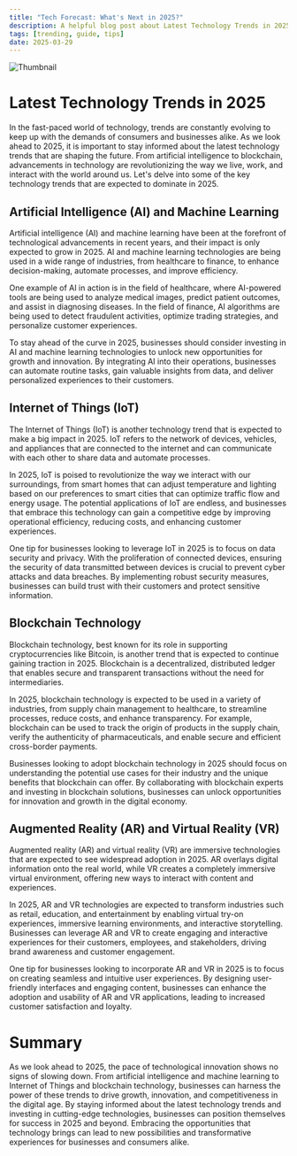 ```yaml
---
title: "Tech Forecast: What's Next in 2025?"
description: A helpful blog post about Latest Technology Trends in 2025
tags: [trending, guide, tips]
date: 2025-03-29
---
```


![Thumbnail](https://oaidalleapiprodscus.blob.core.windows.net/private/org-B8Uwqa0SS60raCobmQHn96R5/user-V1V0E1n8qLYsxie27FTkjZHa/img-RpT6TPiqyt2hQnIiAPMk119v.png?st=2025-03-29T18%3A18%3A12Z&se=2025-03-29T20%3A18%3A12Z&sp=r&sv=2024-08-04&sr=b&rscd=inline&rsct=image/png&skoid=d505667d-d6c1-4a0a-bac7-5c84a87759f8&sktid=a48cca56-e6da-484e-a814-9c849652bcb3&skt=2025-03-29T15%3A56%3A28Z&ske=2025-03-30T15%3A56%3A28Z&sks=b&skv=2024-08-04&sig=HG45AUYSIAwW8yMPrh6S4XB%2BNAqQ9%2B2iSH8BJIfiaTs%3D)

# Latest Technology Trends in 2025

In the fast-paced world of technology, trends are constantly evolving to keep up with the demands of consumers and businesses alike. As we look ahead to 2025, it is important to stay informed about the latest technology trends that are shaping the future. From artificial intelligence to blockchain, advancements in technology are revolutionizing the way we live, work, and interact with the world around us. Let's delve into some of the key technology trends that are expected to dominate in 2025.

## Artificial Intelligence (AI) and Machine Learning

Artificial intelligence (AI) and machine learning have been at the forefront of technological advancements in recent years, and their impact is only expected to grow in 2025. AI and machine learning technologies are being used in a wide range of industries, from healthcare to finance, to enhance decision-making, automate processes, and improve efficiency.

One example of AI in action is in the field of healthcare, where AI-powered tools are being used to analyze medical images, predict patient outcomes, and assist in diagnosing diseases. In the field of finance, AI algorithms are being used to detect fraudulent activities, optimize trading strategies, and personalize customer experiences.

To stay ahead of the curve in 2025, businesses should consider investing in AI and machine learning technologies to unlock new opportunities for growth and innovation. By integrating AI into their operations, businesses can automate routine tasks, gain valuable insights from data, and deliver personalized experiences to their customers.

## Internet of Things (IoT)

The Internet of Things (IoT) is another technology trend that is expected to make a big impact in 2025. IoT refers to the network of devices, vehicles, and appliances that are connected to the internet and can communicate with each other to share data and automate processes.

In 2025, IoT is poised to revolutionize the way we interact with our surroundings, from smart homes that can adjust temperature and lighting based on our preferences to smart cities that can optimize traffic flow and energy usage. The potential applications of IoT are endless, and businesses that embrace this technology can gain a competitive edge by improving operational efficiency, reducing costs, and enhancing customer experiences.

One tip for businesses looking to leverage IoT in 2025 is to focus on data security and privacy. With the proliferation of connected devices, ensuring the security of data transmitted between devices is crucial to prevent cyber attacks and data breaches. By implementing robust security measures, businesses can build trust with their customers and protect sensitive information.

## Blockchain Technology

Blockchain technology, best known for its role in supporting cryptocurrencies like Bitcoin, is another trend that is expected to continue gaining traction in 2025. Blockchain is a decentralized, distributed ledger that enables secure and transparent transactions without the need for intermediaries.

In 2025, blockchain technology is expected to be used in a variety of industries, from supply chain management to healthcare, to streamline processes, reduce costs, and enhance transparency. For example, blockchain can be used to track the origin of products in the supply chain, verify the authenticity of pharmaceuticals, and enable secure and efficient cross-border payments.

Businesses looking to adopt blockchain technology in 2025 should focus on understanding the potential use cases for their industry and the unique benefits that blockchain can offer. By collaborating with blockchain experts and investing in blockchain solutions, businesses can unlock opportunities for innovation and growth in the digital economy.

## Augmented Reality (AR) and Virtual Reality (VR)

Augmented reality (AR) and virtual reality (VR) are immersive technologies that are expected to see widespread adoption in 2025. AR overlays digital information onto the real world, while VR creates a completely immersive virtual environment, offering new ways to interact with content and experiences.

In 2025, AR and VR technologies are expected to transform industries such as retail, education, and entertainment by enabling virtual try-on experiences, immersive learning environments, and interactive storytelling. Businesses can leverage AR and VR to create engaging and interactive experiences for their customers, employees, and stakeholders, driving brand awareness and customer engagement.

One tip for businesses looking to incorporate AR and VR in 2025 is to focus on creating seamless and intuitive user experiences. By designing user-friendly interfaces and engaging content, businesses can enhance the adoption and usability of AR and VR applications, leading to increased customer satisfaction and loyalty.

# Summary

As we look ahead to 2025, the pace of technological innovation shows no signs of slowing down. From artificial intelligence and machine learning to Internet of Things and blockchain technology, businesses can harness the power of these trends to drive growth, innovation, and competitiveness in the digital age. By staying informed about the latest technology trends and investing in cutting-edge technologies, businesses can position themselves for success in 2025 and beyond. Embracing the opportunities that technology brings can lead to new possibilities and transformative experiences for businesses and consumers alike.

